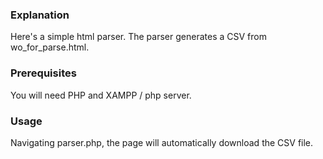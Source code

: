 ### Explanation
Here's a simple html parser.
The parser generates a CSV from wo_for_parse.html.

### Prerequisites
You will need PHP and XAMPP / php server.

### Usage
Navigating parser.php, the page will automatically download the CSV file.